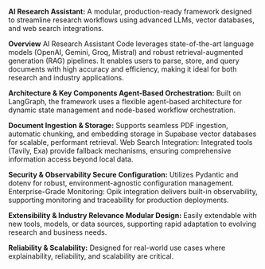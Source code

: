 **AI Research Assistant:** A modular, production-ready framework designed to streamline research workflows using advanced LLMs, vector databases, and web search integrations. 

**Overview**
AI Research Assistant Code leverages state-of-the-art language models (OpenAI, Gemini, Groq, Mistral) and robust retrieval-augmented generation 
(RAG) pipelines. It enables users to parse, store, and query documents with high accuracy and efficiency, making it ideal for both research 
and industry applications. 

**Architecture & Key Components Agent-Based Orchestration:** Built on LangGraph, the framework uses a flexible agent-based architecture for dynamic 
state management and node-based workflow orchestration. 

**Document Ingestion & Storage:** Supports seamless PDF ingestion, automatic chunking, and embedding storage in Supabase vector databases
for scalable, performant retrieval. Web Search Integration: Integrated tools (Tavily, Exa) provide fallback mechanisms, ensuring 
comprehensive information access beyond local data. 

**Security & Observability Secure Configuration:** Utilizes Pydantic and dotenv for robust, environment-agnostic configuration management. 
Enterprise-Grade Monitoring: Opik integration delivers built-in observability, supporting monitoring and traceability for production deployments. 

**Extensibility & Industry Relevance Modular Design:** Easily extendable with new tools, models, or data sources, supporting rapid 
adaptation to evolving research and business needs. 

**Reliability & Scalability:** Designed for real-world use cases where explainability, reliability, and scalability are critical. 
